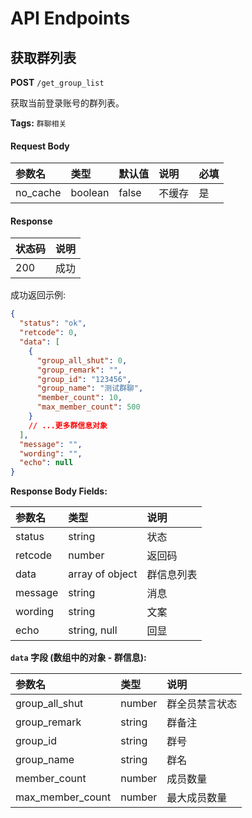 # API Endpoints

## 获取群列表

**POST** `/get_group_list`

获取当前登录账号的群列表。

**Tags:** `群聊相关`

#### Request Body

| 参数名   | 类型    | 默认值 | 说明   | 必填 |
| :------- | :------ | :----- | :----- | :--- |
| no_cache | boolean | false  | 不缓存 | 是   |

#### Response

| 状态码 | 说明 |
| :----- | :--- |
| 200    | 成功 |

成功返回示例:

```json
{
  "status": "ok",
  "retcode": 0,
  "data": [
    {
      "group_all_shut": 0,
      "group_remark": "",
      "group_id": "123456",
      "group_name": "测试群聊",
      "member_count": 10,
      "max_member_count": 500
    }
    // ...更多群信息对象
  ],
  "message": "",
  "wording": "",
  "echo": null
}
```

**Response Body Fields:**

| 参数名     | 类型            | 说明       |
| :--------- | :-------------- | :--------- |
| status     | string          | 状态       |
| retcode    | number          | 返回码     |
| data       | array of object | 群信息列表 |
| message    | string          | 消息       |
| wording    | string          | 文案       |
| echo       | string, null    | 回显       |

**`data` 字段 (数组中的对象 - 群信息):**

| 参数名           | 类型   | 说明         |
| :--------------- | :----- | :----------- |
| group_all_shut   | number | 群全员禁言状态 |
| group_remark     | string | 群备注       |
| group_id         | string | 群号         |
| group_name       | string | 群名         |
| member_count     | number | 成员数量     |
| max_member_count | number | 最大成员数量   |

